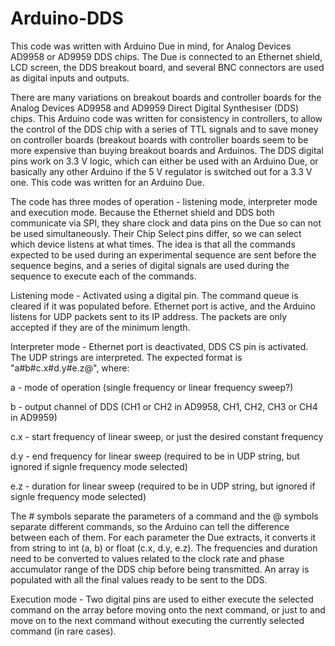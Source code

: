 # Arduino-DDS

This code was written with Arduino Due in mind, for Analog Devices AD9958 or AD9959 DDS chips. The Due is connected to an Ethernet shield, LCD screen, the DDS breakout board, and several BNC connectors are used as digital inputs and outputs.

There are many variations on breakout boards and controller boards for the Analog Devices AD9958 and AD9959 Direct Digital Synthesiser (DDS) chips. This Arduino code was written for consistency in controllers, to allow the control of the DDS chip with a series of TTL signals and to save money on controller boards (breakout boards with controller boards seem to be more expensive than buying breakout boards and Arduinos. The DDS digital pins work on 3.3 V logic, which can either be used with an Arduino Due, or basically any other Arduino if the 5 V regulator is switched out for a 3.3 V one. This code was written for an Arduino Due.

The code has three modes of operation - listening mode, interpreter mode and execution mode. Because the Ethernet shield and DDS both communicate via SPI, they share clock and data pins on the Due so can not be used simultaneously. Their Chip Select pins differ, so we can select which device listens at what times. 
The idea is that all the commands expected to be used during an experimental sequence are sent before the sequence begins, and a series of digital signals are used during the sequence to execute each of the commands.

Listening mode - Activated using a digital pin. The command queue is cleared if it was populated before. Ethernet port is active, and the Arduino listens for UDP packets sent to its IP address. The packets are only accepted if they are of the minimum length.

Interpreter mode - Ethernet port is deactivated, DDS CS pin is activated. The UDP strings are interpreted. The expected format is "a#b#c.x#d.y#e.z@", where:

a - mode of operation (single frequency or linear frequency sweep?)

b - output channel of DDS (CH1 or CH2 in AD9958, CH1, CH2, CH3 or CH4 in AD9959)

c.x - start frequency of linear sweep, or just the desired constant frequency 

d.y - end frequency for linear sweep (required to be in UDP string, but ignored if signle frequency mode selected)

e.z - duration for linear sweep (required to be in UDP string, but ignored if signle frequency mode selected)

The # symbols separate the parameters of a command and the @ symbols separate different commands, so the Arduino can tell the difference between each of them. For each parameter the Due extracts, it converts it from string to int (a, b) or float (c.x, d.y, e.z). The frequencies and duration need to be converted to values related to the clock rate and phase accumulator range of the DDS chip before being transmitted. An array is populated with all the final values ready to be sent to the DDS.

Execution mode - Two digital pins are used to either execute the selected command on the array before moving onto the next command, or just to and move on to the next command without executing the currently selected command (in rare cases). 
